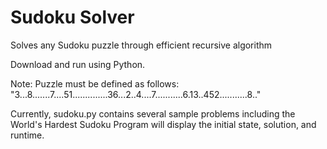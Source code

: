 # Sudoku Solver
Solves any Sudoku puzzle through efficient recursive algorithm

Download and run using Python.

Note: Puzzle must be defined as follows:
"3...8.......7....51..............36...2..4....7...........6.13..452...........8.."

Currently, sudoku.py contains several sample problems including the World's Hardest Sudoku
Program will display the initial state, solution, and runtime.
